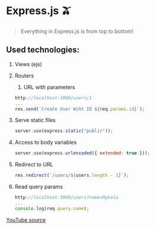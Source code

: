# Express.js 🫒

> Everything in Express.js is from top to bottom!


## Used technologies:
1. Views (ejs)
2. Routers
   
   1. URL with parameters
    ```js
    http://localhost:3000/users/1
    ...
    res.send(`Create User Wiht ID ${req.params.id}`);
    ```
3. Serve static files

   ```js 
   server.use(express.static("public"));
   ```
4. Access to body variables  
   ```js 
   server.use(express.urlencoded({ extended: true }));
   ```
5. Redirect to URL
   ```js
   res.redirect(`/users/${users.length - 1}`);
   ```
6. Read query params
   ```js
   http://localhost:3000/users?name=Mykola
   ...
   console.log(req.query.name);
   ``` 

[YouTube source](https://www.youtube.com/watch?v=SccSCuHhOw0&t=922s)